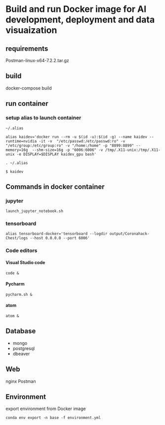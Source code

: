 # Build and run Docker image for AI development, deployment and data visuaization

## requirements
Postman-linux-x64-7.2.2.tar.gz

## build

docker-compose build

## run container

### setup alias to launch container

`~/.alias`
```
alias kaidev='docker run --rm -u $(id -u):$(id -g) --name kaidev --runtime=nvidia -it -v  "/etc/passwd:/etc/passwd:ro" -v  "/etc/group:/etc/group:ro" -v "/home:/home" -p "8899:8899" --memory=16g  --shm-size=16g -p "6006:6006" -v /tmp/.X11-unix:/tmp/.X11-unix -e DISPLAY=$DISPLAY kaidev_gpu bash'
```

`. ~/.alias`

`$ kaidev`

## Commands in docker container

### jupyter

`launch_jupyter_notebook.sh`

### tensorboard

```
alias tensorboard-docker='tensorboard --logdir output/Coronahack-Chest/logs --host 0.0.0.0 --port 6006'
```

### Code editors

#### Visual Studio code

`code &`

#### Pycharm

`pycharm.sh &`

#### atom

`atom &`

## Database

* mongo
* postgresql
* dbeaver

## Web
nginx
Postman 

## Environment 
export environment from Docker image
```
conda env export -n base -f environment.yml
```